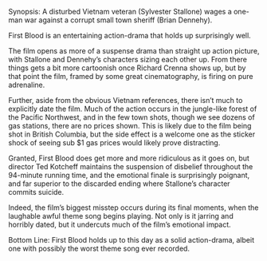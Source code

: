 Synopsis: A disturbed Vietnam veteran (Sylvester Stallone) wages a one-man war against a corrupt small town sheriff (Brian Dennehy).

First Blood is an entertaining action-drama that holds up surprisingly well.

The film opens as more of a suspense drama than straight up action picture, with Stallone and Dennehy’s characters sizing each other up.  From there things gets a bit more cartoonish once Richard Crenna shows up, but by that point the film, framed by some great cinematography, is firing on pure adrenaline.

Further, aside from the obvious Vietnam references, there isn’t much to explicitly date the film.  Much of the action occurs in the jungle-like forest of the Pacific Northwest, and in the few town shots, though we see dozens of gas stations, there are no prices shown.  This is likely due to the film being shot in British Columbia, but the side effect is a welcome one as the sticker shock of seeing sub $1 gas prices would likely prove distracting.

Granted, First Blood does get more and more ridiculous as it goes on, but director Ted Kotcheff maintains the suspension of disbelief throughout the 94-minute running time, and the emotional finale is surprisingly poignant, and far superior to the discarded ending where Stallone’s character commits suicide. 

Indeed, the film’s biggest misstep occurs during its final moments, when the laughable awful theme song begins playing.  Not only is it jarring and horribly dated, but it undercuts much of the film’s emotional impact.

Bottom Line: First Blood holds up to this day as a solid action-drama, albeit one with possibly the worst theme song ever recorded.

